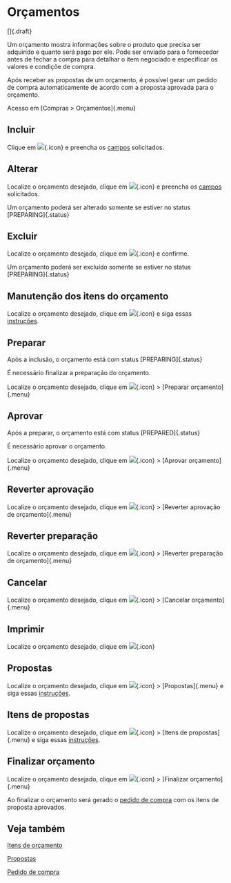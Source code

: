 # Orçamentos

[]{.draft}

Um orçamento mostra informações sobre o produto que precisa ser adquirido e quanto será pago por ele. Pode ser enviado para o fornecedor antes de fechar a compra para detalhar o item negociado e especificar os valores e condiçõe de compra.

Após receber as propostas de um orçamento, é possível gerar um pedido de compra automaticamente de acordo com a proposta aprovada para o orçamento.

Acesso em [Compras > Orçamentos]{.menu}

## Incluir

Clique em ![](https://static.zenerp.app.br/icons/action-create.svg){.icon} e preencha os [campos](quote-edit) solicitados.

## Alterar

Localize o orçamento desejado, clique em ![](https://static.zenerp.app.br/icons/action-update.svg){.icon} e preencha os [campos](quote-edit) solicitados.

Um orçamento poderá ser alterado somente se estiver no status [PREPARING]{.status}

## Excluir

Localize o orçamento desejado, clique em ![](https://static.zenerp.app.br/icons/action-delete.svg){.icon} e confirme.

Um orçamento poderá ser excluído somente se estiver no status [PREPARING]{.status}

## Manutenção dos itens do orçamento

Localize o orçamento desejado, clique em ![](https://static.zenerp.app.br/icons/purchase/quoteItem.svg){.icon} e siga essas [instruções](quoteItem).

## Preparar

Após a inclusão, o orçamento está com status [PREPARING]{.status}

É necessário finalizar a preparação do orçamento.

Localize o orçamento desejado, clique em ![](https://static.zenerp.app.br/icons/action-forward.svg){.icon} >  [Preparar orçamento]{.menu}

## Aprovar

Após a preparar, o orçamento está com status [PREPARED]{.status}

É necessário aprovar o orçamento.

Localize o orçamento desejado, clique em ![](https://static.zenerp.app.br/icons/action-forward.svg){.icon} >  [Aprovar orçamento]{.menu}

## Reverter aprovação

Localize o orçamento desejado, clique em ![](https://static.zenerp.app.br/icons/action-forward.svg){.icon} > [Reverter aprovação de orçamento]{.menu}

## Reverter preparação

Localize o orçamento desejado, clique em ![](https://static.zenerp.app.br/icons/action-forward.svg){.icon} > [Reverter preparação de orçamento]{.menu}

## Cancelar

Localize o orçamento desejado, clique em ![](https://static.zenerp.app.br/icons/action-forward.svg){.icon} > [Cancelar orçamento]{.menu}

## Imprimir

Localize o orçamento desejado, clique em ![](https://static.zenerp.app.br/icons/action-print.svg){.icon}

## Propostas

Localize o orçamento desejado, clique em ![](https://static.zenerp.app.br/icons/action-more-tr.svg){.icon} > [Propostas]{.menu} e siga essas [instruções](proposal).

## Itens de propostas

Localize o orçamento desejado, clique em ![](https://static.zenerp.app.br/icons/action-more-tr.svg){.icon} > [Itens de propostas]{.menu} e siga essas [instruções](proposalItem).

## Finalizar orçamento

Localize o orçamento desejado, clique em ![](https://static.zenerp.app.br/icons/action-forward.svg){.icon} > [Finalizar orçamento]{.menu}

Ao finalizar o orçamento será gerado o [pedido de compra](purchase) com os itens de proposta aprovados.

## Veja também

[Itens de orçamento](quoteItem)

[Propostas](proposal)

[Pedido de compra](purchase)
